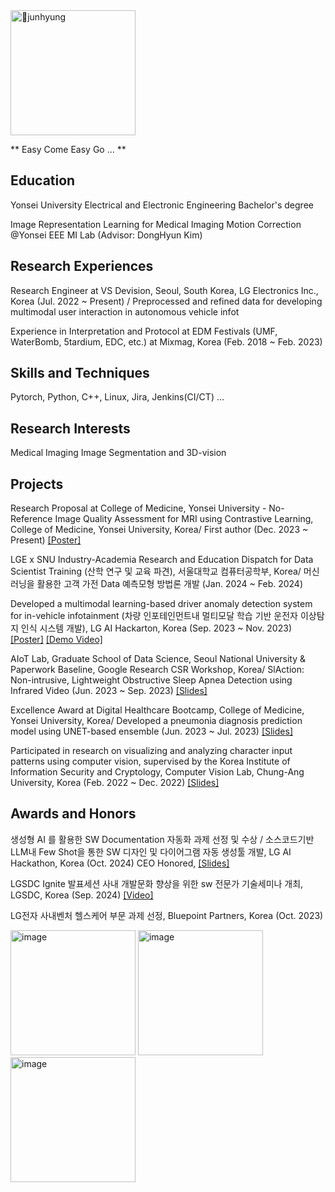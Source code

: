 
<img src="https://github.com/user-attachments/assets/9e0bd56b-5aa8-4cfb-ac3c-10b2ceb7ba57" alt="junhyung" width="200">


 ** Easy Come Easy Go ... **

## Education

Yonsei University Electrical and Electronic Engineering Bachelor's degree

Image Representation Learning for Medical Imaging Motion Correction @Yonsei EEE MI Lab (Advisor: DongHyun Kim)

## Research Experiences

Research Engineer at VS Devision, Seoul, South Korea, LG Electronics Inc., Korea (Jul. 2022 ~ Present) / Preprocessed and refined data for developing multimodal user interaction in autonomous vehicle infot

Experience in Interpretation and Protocol at EDM Festivals (UMF, WaterBomb, 5tardium, EDC, etc.) at Mixmag, Korea (Feb. 2018 ~ Feb. 2023)

## Skills and Techniques

Pytorch, Python, C++, Linux, Jira, Jenkins(CI/CT) ... 

## Research Interests

Medical Imaging
Image Segmentation and 3D-vision

## Projects

Research Proposal at College of Medicine, Yonsei University - No-Reference Image Quality Assessment for MRI using Contrastive Learning, College of Medicine, Yonsei University, Korea/ First author (Dec. 2023 ~ Present)
[[Poster]](https://docs.google.com/presentation/d/1AgeVeamdqu7mWUhWMNuBPhJbHwUOg2VQxOTb3vapWJI/mobilepresent?usp=sharing)

LGE x SNU Industry-Academia Research and Education Dispatch for Data Scientist Training (산학 연구 및 교육 파견), 서울대학교 컴퓨터공학부, Korea/ 머신러닝을 활용한 고객 가전 Data 예측모형 방법론 개발 (Jan. 2024 ~ Feb. 2024)

Developed a multimodal learning-based driver anomaly detection system for in-vehicle infotainment (차량 인포테인먼트내 멀티모달 학습 기반 운전자 이상탐지 인식 시스템 개발), LG AI Hackarton, Korea (Sep. 2023 ~ Nov. 2023)
[[Poster]](https://docs.google.com/presentation/d/1Tn_IxBw_0K9AyMDqmLXG6q6gpc55OrTy03-MLEM-IKI/mobilepresent?usp=sharing)
[[Demo Video]](https://drive.google.com/file/d/1A6usGvQyZBSKy9sYcGz86GyE19weofnX/view?usp=sharing)

AIoT Lab, Graduate School of Data Science, Seoul National University & Paperwork Baseline, Google Research CSR Workshop, Korea/ SlAction: Non-intrusive, Lightweight Obstructive Sleep Apnea Detection using Infrared Video (Jun. 2023 ~ Sep. 2023)
[[Slides]](https://docs.google.com/presentation/d/1lBMjlY1C0PuB2HpK8_lS93kvZH426oItpa5iWKKmfHg/mobilepresent?usp=sharing)

Excellence Award at Digital Healthcare Bootcamp, College of Medicine, Yonsei University, Korea/ Developed a pneumonia diagnosis prediction model using UNET-based ensemble (Jun. 2023 ~ Jul. 2023)
[[Slides]](https://docs.google.com/presentation/d/15pwqhaYXzqRVRvjh8tzK8o583CKzZDl-a5SHUbfZKVk/mobilepresent?usp=sharing)

Participated in research on visualizing and analyzing character input patterns using computer vision, supervised by the Korea Institute of Information Security and Cryptology, Computer Vision Lab, Chung-Ang University, Korea (Feb. 2022 ~ Dec. 2022)
[[Slides]](https://docs.google.com/presentation/d/1pcMfwIX3j1owk_HicaZoHUHtt0t4IqT0gGKL_99Zr2U/mobilepresent?usp=sharing)

## Awards and Honors

생성형 AI 를 활용한 SW Documentation 자동화 과제 선정 및 수상 / 소스코드기반 LLM내 Few Shot을 통한 SW 디자인 및 다이어그램 자동 생성툴 개발, LG AI Hackathon, Korea (Oct. 2024) CEO Honored,
[[Slides]](https://docs.google.com/presentation/d/1CSxdnqk11ui5JvEnv-Swx7L_2H1gnKa8QaSF8-EaZ9g/mobilepresent?usp=sharing)

LGSDC Ignite 발표세션 사내 개발문화 향상을 위한 sw 전문가 기술세미나 개최, LGSDC, Korea (Sep. 2024)
[[Video]](https://www.youtube.com/watch?v=5ZweJ2ZNXeE&t=516s)

LG전자 사내벤처 헬스케어 부문 과제 선정, Bluepoint Partners, Korea (Oct. 2023)

<img height="200" alt="image" src="https://github.com/user-attachments/assets/b1a5d3eb-15b4-46c7-9f2d-38845ee61882">
<img height="200" alt="image" src="https://github.com/user-attachments/assets/7301772b-e7e8-4ff3-98d1-eb997ff1647c">
<img height="200" alt="image" src="https://github.com/user-attachments/assets/b2525ca1-87bf-4b9d-9ada-d357ed547502">

